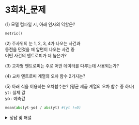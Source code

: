 # 3회차_문제

(1) 모델 컴파일 시, 아래 인자의 역할은?
```python
metric()
```

(2) 주사위의 눈 1, 2, 3, 4가 나오는 사건과    
동전을 던졌을 때 앞면이 나오는 사건 중    
어떤 사건의 엔트로피가 더 높은가?

(3) 교차형 엔트로피는 주로 어떤 데이터를 다루는데 사용되는가?   

(4) 교차 엔트로피 계열의 오차 함수 2가지는?   

(5) 아래 식을 이용하는 오차함수는? (평균 제곱 계열의 오차 함수 중 하나)   
yt : 실제 값   
yo : 예측값

```python
mean(abs(yt-yo) / abs(yt) #(yt !=0)
```

<details><summary> 정답 및 해설</summary>
<p>

  (1) 모델 컴파일 시 모델 수행 결과를 지표로 볼 수 있게 해주며   
  과적합 문제를 방지하는 기능을 담고 있다   
   
  (2) 동전의 앞면이 나오는 사건   
  주사위의 눈 1, 2, 3, 4가 나올 확률 : 4/6   
  동전 앞면이 나올 확률 : 1/2   
  발생할 확률이 낮을수록 엔트로피가 크니,    
  발생할 확률이 더 낮은 동전 사건의 엔트로피가 더 크다   


  (3) 이산 데이터

  (4) 범주형 교차 엔트로피, 이항 교차 엔트로피

  (5) 평균 절대 백분율 오차(mean_absolute_percentage_error)   
  절댓값 오차를 절댓값으로 나눈 후 평균
</p>
